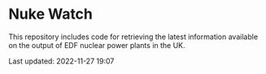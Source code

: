 # Nuke Watch

This repository includes code for retrieving the latest information available on the output of EDF nuclear power plants in the UK.

Last updated: 2022-11-27 19:07